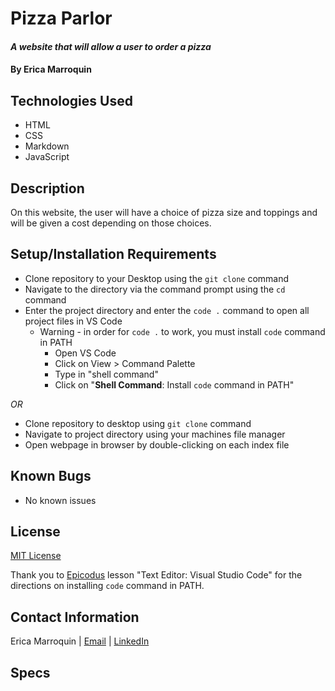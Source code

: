 # Pizza Parlor

#### _A website that will allow a user to order a pizza_

#### By Erica Marroquin

## Technologies Used

* HTML
* CSS
* Markdown
* JavaScript

## Description

On this website, the user will have a choice of pizza size and toppings and will be given a cost depending on those choices.

## Setup/Installation Requirements

* Clone repository to your Desktop using the `git clone` command
* Navigate to the directory via the command prompt using the `cd` command
* Enter the project directory and enter the `code .` command to open all project files in VS Code
  * Warning - in order for `code .` to work, you must install `code` command in PATH
    * Open VS Code
    * Click on View > Command Palette
    * Type in "shell command"
    * Click on "__Shell Command__: Install `code` command in PATH"

_OR_

* Clone repository to desktop using `git clone` command
* Navigate to project directory using your machines file manager
* Open webpage in browser by double-clicking on each index file


## Known Bugs

* No known issues

## License

[MIT License](https://opensource.org/licenses/MIT)

Thank you to  [Epicodus](https://www.epicodus.com/) lesson "Text Editor: Visual Studio Code" for the directions on installing `code` command in PATH. 

## Contact Information

Erica Marroquin | [Email](mailto:ericamarroquin03@gmail.com) | [LinkedIn](https://www.linkedin.com/in/erica-marroquin/)

## Specs

```javascript

```